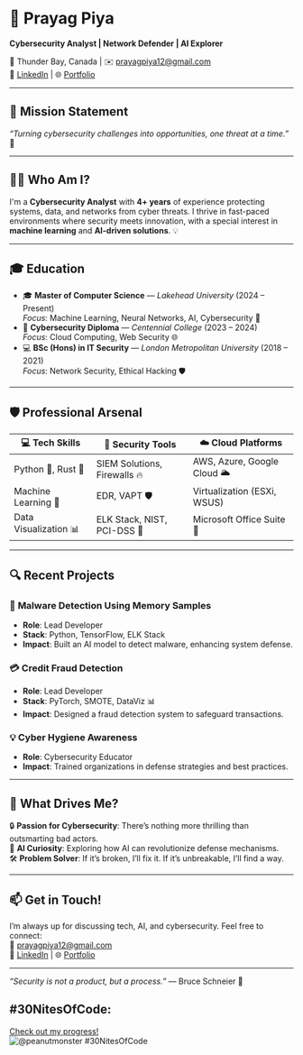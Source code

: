 # 🔐 **Prayag Piya**  
**Cybersecurity Analyst | Network Defender | AI Explorer**  

📍 Thunder Bay, Canada | ✉️ [prayagpiya12@gmail.com](mailto:prayagpiya12@gmail.com)  
🔗 [LinkedIn](#https://www.linkedin.com/in/prayag-piya/) | 🌐 [Portfolio](#http://prayagpiya.com.np)

---

## 🎯 **Mission Statement**  
*“Turning cybersecurity challenges into opportunities, one threat at a time.”* 🚀  

---

## 👨‍💻 **Who Am I?**  
I'm a **Cybersecurity Analyst** with **4+ years** of experience protecting systems, data, and networks from cyber threats. I thrive in fast-paced environments where security meets innovation, with a special interest in **machine learning** and **AI-driven solutions**. 💡  

---

## 🎓 **Education**  
- 🎓 **Master of Computer Science** — *Lakehead University* (2024 – Present)  
  *Focus*: Machine Learning, Neural Networks, AI, Cybersecurity 🧠  
- 🔐 **Cybersecurity Diploma** — *Centennial College* (2023 – 2024)  
  *Focus*: Cloud Computing, Web Security 🌐  
- 💻 **BSc (Hons) in IT Security** — *London Metropolitan University* (2018 – 2021)  
  *Focus*: Network Security, Ethical Hacking 🛡️  

---

## 🛡️ **Professional Arsenal**  

| 💻 **Tech Skills**         | 🔧 **Security Tools**        | ☁️ **Cloud Platforms**       |  
|---------------------------|-----------------------------|-----------------------------|  
| Python 🐍, Rust 🦀         | SIEM Solutions, Firewalls 🔥 | AWS, Azure, Google Cloud 🌥️  |  
| Machine Learning 🤖        | EDR, VAPT 🛡️                 | Virtualization (ESXi, WSUS) |  
| Data Visualization 📊      | ELK Stack, NIST, PCI-DSS 📜  | Microsoft Office Suite 📂    |  

---

## 🔍 **Recent Projects**  

### 🦠 **Malware Detection Using Memory Samples**  
- **Role**: Lead Developer  
- **Stack**: Python, TensorFlow, ELK Stack  
- **Impact**: Built an AI model to detect malware, enhancing system defense.  

### 💳 **Credit Fraud Detection**  
- **Role**: Lead Developer  
- **Stack**: PyTorch, SMOTE, DataViz 📊  
- **Impact**: Designed a fraud detection system to safeguard transactions.  

### 💡 **Cyber Hygiene Awareness**  
- **Role**: Cybersecurity Educator  
- **Impact**: Trained organizations in defense strategies and best practices.  

---

## 🚀 **What Drives Me?**  
🔒 **Passion for Cybersecurity**: There’s nothing more thrilling than outsmarting bad actors.  
🤖 **AI Curiosity**: Exploring how AI can revolutionize defense mechanisms.  
🛠️ **Problem Solver**: If it’s broken, I’ll fix it. If it’s unbreakable, I’ll find a way.  

---

## 📫 **Get in Touch!**  
I’m always up for discussing tech, AI, and cybersecurity. Feel free to connect:  
📧 [prayagpiya12@gmail.com](mailto:prayagpiya12@gmail.com)  
🔗 [LinkedIn](#https://www.linkedin.com/in/prayag-piya/) | 🌐 [Portfolio](#http://prayagpiya.com.np)

---

*“Security is not a product, but a process.”* — Bruce Schneier 🔐



## #30NitesOfCode:
  [Check out my progress!](https://www.codedex.io/@peanutmonster/30-nites-of-code)  
  ![@peanutmonster #30NitesOfCode](https://www.codedex.io/api/petStatus?user=peanutmonster)
